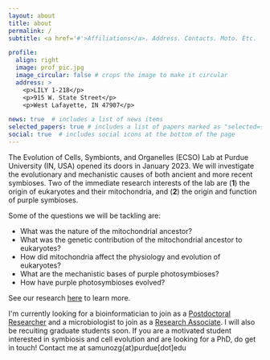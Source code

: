 ```yaml
---
layout: about
title: about
permalink: /
subtitle: <a href='#'>Affiliations</a>. Address. Contacts. Moto. Etc.

profile:
  align: right
  image: prof_pic.jpg
  image_circular: false # crops the image to make it circular
  address: >
    <p>LILY 1-218</p>
    <p>915 W. State Street</p>
    <p>West Lafayette, IN 47907</p>

news: true  # includes a list of news items
selected_papers: true # includes a list of papers marked as "selected={true}"
social: true  # includes social icons at the bottom of the page
---
```

The Evolution of Cells, Symbionts, and Organelles (ECSO) Lab at Purdue University (IN, USA) opened its doors in January 2023. We will investigate the evolutionary and mechanistic causes of both ancient and more recent symbioses. Two of the immediate research interests of the lab are (**1**) the origin of eukaryotes and their mitochondria, and (**2**) the origin and function of purple symbioses.

Some of the questions we will be tackling are:

- What was the nature of the mitochondrial ancestor? 
- What was the genetic contribution of the mitochondrial ancestor to eukaryotes? 
- How did mitochondria affect the physiology and evolution of eukaryotes? 
- What are the mechanistic bases of purple photosymbioses? 
- How have purple photosymbioses evolved?
  
See our research [here](https://sergiophyceae.github.io/research/) to learn more.

I'm currently looking for a bioinformatician to join as a [Postdoctoral Researcher](https://sergiophyceae.github.io/positions/) and a microbiologist to join as a [Research Associate](https://sergiophyceae.github.io/positions/). I will also be recuiting graduate students soon. If you are a motivated student interested in symbiosis and cell evolution and are looking for a PhD, do get in touch! Contact me at samunozg{at}purdue[dot]edu
